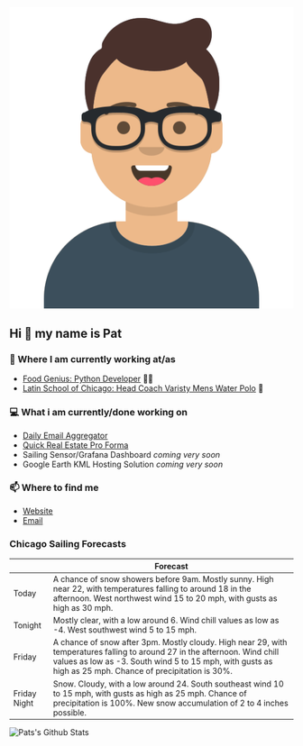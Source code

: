 [![Social banner for p-j-falconer](https://raw.githubusercontent.com/P-J-FALCONER/P-J-FALCONER/master/assets/avataaars.svg)](https://patfalconer.com/)
## Hi :wave: my name is Pat

### 💼 Where I am currently working at/as
- [Food Genius: Python Developer](https://getfoodgenius.com/) 🍔🐍
- [Latin School of Chicago: Head Coach Varisty Mens Water Polo](https://www.latinschool.org/) 🤽


### 💻 What i am currently/done working on
 - [Daily Email Aggregator](https://github.com/P-J-FALCONER/dott_daily_mail)
 - [Quick Real Estate Pro Forma](https://github.com/P-J-FALCONER/henry)
 - Sailing Sensor/Grafana Dashboard *coming very soon*
 - Google Earth KML Hosting Solution *coming very soon*

### 📫 Where to find me
 - [Website](https://patfalconer.com/)
 - [Email](mailto:patrick.j.falconer@gmail.com)


### Chicago Sailing Forecasts
|   | Forecast  |
|---|---|
| Today | A chance of snow showers before 9am. Mostly sunny. High near 22, with temperatures falling to around 18 in the afternoon. West northwest wind 15 to 20 mph, with gusts as high as 30 mph. |
| Tonight | Mostly clear, with a low around 6. Wind chill values as low as -4. West southwest wind 5 to 15 mph. |
| Friday | A chance of snow after 3pm. Mostly cloudy. High near 29, with temperatures falling to around 27 in the afternoon. Wind chill values as low as -3. South wind 5 to 15 mph, with gusts as high as 25 mph. Chance of precipitation is 30%. |
| Friday Night | Snow. Cloudy, with a low around 24. South southeast wind 10 to 15 mph, with gusts as high as 25 mph. Chance of precipitation is 100%. New snow accumulation of 2 to 4 inches possible. |

![Pats's Github Stats](https://github-readme-stats.vercel.app/api?username=p-j-falconer&show_icons=true&theme=radical)
